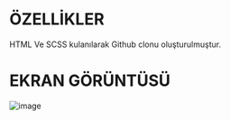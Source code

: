 # ÖZELLİKLER
HTML Ve SCSS kulanılarak Github clonu oluşturulmuştur.

# EKRAN GÖRÜNTÜSÜ
![image](https://github.com/hasank34/Github-Clone/assets/170248823/4743c9bc-5b29-41ac-a180-4a6e80162a7c)
